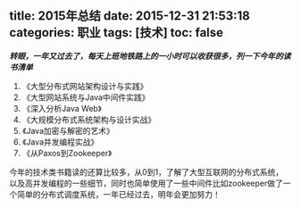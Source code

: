 title: 2015年总结
date: 2015-12-31 21:53:18
categories: 职业
tags: [技术]
toc: false
---
***转眼，一年又过去了，每天上班地铁路上的一小时可以收获很多，列一下今年的读书清单***

1. 《大型分布式网站架构设计与实践》
2. 《大型网站系统与Java中间件实践》
3. 《深入分析Java Web》
4. 《大规模分布式系统架构与设计实战》
5. 《Java加密与解密的艺术》
6. 《Java并发编程实战》
7. 《从Paxos到Zookeeper》

今年的技术类书籍读的还算比较多，从0到1，了解了大型互联网的分布式系统，以及高并发编程的一些细节，同时也简单使用了一些中间件比如zookeeper做了一个简单的分布式调度系统，一年已经过去，明年会更加努力！
